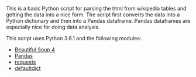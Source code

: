 This is a basic Python script for parsing the html from wikipedia tables and getting the data into a nice form.  The script first converts the data into a Python dictionary and then into a Pandas dataframe.  Pandas dataframes are especially nice for doing data analysis.

This script uses Python 3.6.1 and the following modules:

- [Beautiful Soup 4](https://www.crummy.com/software/BeautifulSoup/bs4/doc/)
- [Pandas](http://pandas.pydata.org/)
- [requests](http://docs.python-requests.org/en/master/)
- [defaultdict](https://docs.python.org/2/library/collections.html#collections.defaultdict)
